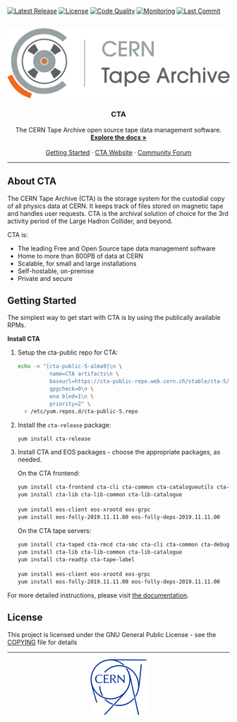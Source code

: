 [![Latest Release](https://gitlab.cern.ch/cta/CTA/-/badges/release.svg)](https://gitlab.cern.ch/cta/CTA/-/releases)
[![License](https://img.shields.io/badge/license-GPL--3.0-blue.svg)](COPYING)
[![Code Quality](https://sonarcloud.io/api/project_badges/measure?project=cern-cta_CTA&metric=alert_status)](https://sonarcloud.io/project/overview?id=cern-cta_CTA)
[![Monitoring](https://cta.web.cern.ch/resources/gitlab_meter-CTA_badge.svg)](https://meter-cta.web.cern.ch/d/mpoGeGDSk/continuous-integration)
[![Last Commit](https://img.shields.io/gitlab/last-commit/cta%2FCTA?gitlab_url=https%3A%2F%2Fgitlab.cern.ch)](https://gitlab.cern.ch/cta/CTA/-/commits/main?ref_type=heads)

<br />
<div align="center">
  <a href="https://gitlab.cern.ch/cta/CTA/">
    <img src="assets/cta-logo.png" alt="Logo">
  </a>
<h3 align="center" style="padding-top: 0">CTA</h3>
  <p align="center">
    The CERN Tape Archive open source tape data management software.
    <br />
    <a href="https://eoscta.docs.cern.ch/"><strong>Explore the docs »</strong></a>
    <br />
    <br />
    <a href="https://eoscta.docs.cern.ch/latest/overview/getting_started/">Getting Started</a>
    ·
    <a href="https://cta.web.cern.ch/">CTA Website</a>
    ·
    <a href="https://cta-community.web.cern.ch/">Community Forum</a>
  </p>
</div>

___

## About CTA

The CERN Tape Archive (CTA) is the storage system for the custodial copy of all physics data at CERN. It keeps track of files stored on magnetic tape and handles user requests. CTA is the archival solution of choice for the 3rd activity period of the Large Hadron Collider, and beyond.

CTA is:

- The leading Free and Open Source tape data management software
- Home to more than 800PB of data at CERN
- Scalable, for small and large installations
- Self-hostable, on-premise
- Private and secure

## Getting Started

The simplest way to get start with CTA is by using the publically available RPMs.

**Install CTA**

1. Setup the cta-public repo for CTA:

    ```bash
    echo -e "[cta-public-5-alma9]\n \
              name=CTA artifacts\n \
              baseurl=https://cta-public-repo.web.cern.ch/stable/cta-5/el9/cta/x86_64/\n \
              gpgcheck=0\n \
              ena bled=1\n \
              priority=2" \
      > /etc/yum.repos.d/cta-public-5.repo
    ```

2. Install the `cta-release` package:

    ```bash
    yum install cta-release
    ```

3. Install CTA and EOS packages - choose the appropriate packages, as needed.
    
    On the CTA frontend:
    ```bash
    yum install cta-frontend cta-cli cta-common cta-catalogueutils cta-debuginfo cta-objectstore-tools
    yum install cta-lib cta-lib-common cta-lib-catalogue
    
    yum install eos-client eos-xrootd eos-grpc
    yum install eos-folly-2019.11.11.00 eos-folly-deps-2019.11.11.00
    ```
    On the CTA tape servers:
    ```bash
    yum install cta-taped cta-rmcd cta-smc cta-cli cta-common cta-debuginfo
    yum install cta-lib cta-lib-common cta-lib-catalogue
    yum install cta-readtp cta-tape-label

    yum install eos-client eos-xrootd eos-grpc
    yum install eos-folly-2019.11.11.00 eos-folly-deps-2019.11.11.00
    ```

For more detailed instructions, please visit [the documentation](https://eoscta.docs.cern.ch/latest/overview/getting_started/).

## License

This project is licensed under the GNU General Public License - see the [COPYING](COPYING) file for details

___

<div align="center">
  <a href="https://home.cern/">
    <img src="assets/cern-logo.png" alt="CERN Logo" width="128" height="128">
  </a>
</div>
